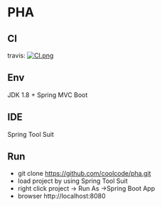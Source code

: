 # PHA

## CI 

travis: [![CI.png](https://travis-ci.org/coolcode/pha.svg?branch=master)](https://travis-ci.org/coolcode/pha)

## Env
JDK 1.8 + Spring MVC Boot

## IDE

Spring Tool Suit

## Run 

- git clone https://github.com/coolcode/pha.git
- load project by using Spring Tool Suit
- right click project -> Run As ->Spring Boot App
- browser http://localhost:8080


